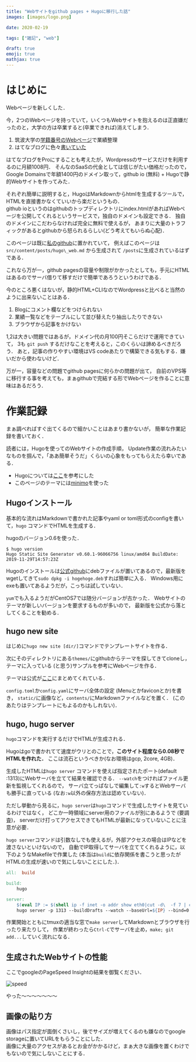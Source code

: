 ```yaml
---
title: "Webサイトをgithub pages + Hugoに移行した話"
images: [images/logo.png]

date: 2020-02-19

tags: ["雑記", "web"]

draft: true
emoji: true
mathjax: true
---
```


# はじめに
Webページを新しくした．

今，2つのWebページを持っていて，いくつもWebサイトを抱えるのは正直嫌だったのと，大学の方は卒業すると(卒業できれば)消えてしまう．
1. 筑波大学の[学籍番号のWebページ][slis]で業績整理
1. はてなブログに色々[書いていた][hatena]


はてなブログをProにすることも考えたが，Wordpressのサービスだけを利用するのに月額1008円．
そんなのSaaSの代金としては信じがたい価格だったので，
Google Domainsで年額1400円のドメイン取って，github io (無料) + Hugoで静的Webサイトを作ってみた．

それぞれ簡単に説明すると，HugoはMarkdownからhtmlを生成するツールで，
HTMLを直接書かなくていいから楽だというもの．\
github ioというのはgithubのトップディレクトリにindex.htmlがあればWebページを公開してくれるというサービスで，独自のドメインも設定できる．
独自のドメインにこだわらなければ完全に無料で使えるが，
あまりに大量のトラフィックがあるとgithubから怒られるらしい(どう考えてもいらぬ心配)．

このページは既に[私のgithub](https://github.com/t-hishinuma/t-hishinuma.github.io)に置かれていて，
例えばこのページは `src/content/posts/hugo\_web.md` から生成されて `/posts`に生成されているはずである．

これなら万が一，github pagesの容量や制限がかかったとしても，手元にHTMLはあるのでサーバ借りて移すだけで簡単であろうというわけである．

今のところ悪くはないが，静的HTML+CLIなのでWordpressと比べると当然のように出来ないことはある．
1. Blogにコメント欄などをつけられない
2. 業績一覧などをテーブルにして並び替えたり抽出したりできない
3. ブラウザから記事をかけない

1,2は大きい問題ではあるが，ドメイン代の月100円そこらだけで運用できていて，
3も `git push` するだけなことを考えると，このくらいは諦めるべきだろう．
あと，記事の作りやすい環境はVS codeあたりで構築できる気もする．嫌いだから使わないけど．

万が一，容量などの問題でgithub pagesに何らかの問題が出て，
自前のVPS等に移行する事を考えても，まぁgithubで完結する形でWebページを作ることに意味はあるだろう．

# 作業記録
まぁ調べればすぐ出てくるので細かいことはあまり書かないが，
簡単な作業記録を書いておく．

読者には，Hugoを使ってのWebサイトの作成手順，
Update作業の流れみたいなものを掴んで，「ああ簡単そうだ」くらいの心象をもってもらえたら幸いである．

* Hugoについては[ここ][1]を参考にした
* このページのテーマには[minimo][2]を使った

## Hugoインストール
基本的な流れはMarkdownで書かれた記事やyaml or toml形式のconfigを書いて，`hugo` コマンドでHTMLを生成する．

hugoのバージョン0.6を使った．
```shell
$ hugo version
Hugo Static Site Generator v0.60.1-96066756 linux/amd64 BuildDate: 2019-11-29T14:57:23Z
```
Hugoのインストールは[公式github][hugo]にdebファイルが置いてあるので，最新版をwgetしてきて`sudo dpkg -i hogehoge.deb`すれば簡単に入る．
Windows用にexeも置いてあるようだが，こっちは試していない．

`yum`でも入るようだがCentOS7では随分バージョンが古かった．
Webサイトのテーマが新しいバージョンを要求するものが多いので，
最新版を公式から落としてくることを勧める．

## hugo new site
はじめに`hugo new site [dir/]`コマンドでテンプレートサイトを作る．

次にそのディレクトリにある`themes/`にgithubからテーマを探してきてcloneし，
テーマに入っている (と思う)サンプルを参考にWebページを作る．

テーマは公式が[ここ][theme]にまとめてくれている．

`config.toml`か`config.yaml`にサーバ全体の設定 (Menuとかfaviconとか)を書き，
`static/`に画像など，`contents/`にMarkdownファイルなどを置く．
(このあたりはテンプレートにもよるのかもしれない)．

## hugo, hugo server 
`hugo`コマンドを実行するだけでHTMLが生成される．

Hugoはgoで書かれてて速度がウリとのことで，**このサイト程度なら0.08秒でHTMLを作れた．**
ここは流石というべきか(なお環境はgcp, 2core, 4GB)．

生成したHTMLは`hugo server` コマンドを使えば指定されたポート(default :1313)にWebサーバを立てて結果を確認できる．
`--watch`をつければファイル更新を監視してくれるので，
サーバ立てっぱなしで編集して`:w`するとWebサーバも勝手に直っている
(なお`:w`以外の保存方法は認めていない)．

ただし挙動から見るに，`hugo server`は`hugo`コマンドで生成したサイトを見ているわけではなく，
どこか一時領域にserver用のファイルが別にあるようで (要調査)，
serverだけ打ってアクセスできてもHTMLが最新になっていないことに注意が必要．

`hugo server`コマンドは引数なしでも使えるが，外部アクセスの場合はIPなどを渡さないといけないので，
自動でIP取得してサーバを立ててくれるように，以下のようなMakefileで作業した
(本当は`build`に依存関係を書こうと思ったがHTMLの生成が速いので気にしないことにした．)．

```makefile
all:  build

build:
	hugo

server:  
	$(eval IP := $(shell ip -f inet -o addr show eth0|cut -d\  -f 7 | cut -d/ -f 1))
	hugo server -p 1313 --buildDrafts --watch --baseUrl=${IP} --bind=0.0.0.0
```

作業開始とともにtmuxの適当な窓で`make server`してMarkdownとブラウザを行ったり来たりして，
作業が終わったら`Ctrl-C`でサーバを止め，`make; git add...`していく流れになる．

## 生成されたWebサイトの性能
ここでgoogleのPageSpeed Insightの結果を御覧ください．

![speed](https://storage.cloud.google.com/numa_blog/blog_photo/website_speed.png?hl=ja)

やった～～～～～～～

## 画像の貼り方
画像はパス指定が面倒くさいし，後でサイズが増えてくるのも嫌なのでgoogle storageに置いてURLをもらうことにした．\
画像に大量のアクセスがあるとお金がかかるけど，まぁ大きな画像を置くわけでもないので気にしないことにする．

[hatena]:http://numa0323.hatenablog.jp/
[slis]:http://www.slis.tsukuba.ac.jp/~s1530534/index.html
[hugo]:https://github.com/gohugoio/hugo/releases
[theme]:https://themes.gohugo.io/
[1]:https://blog.pepese.com/entry/hugo-basics/
[2]:https://themes.gohugo.io/minimo/
[cloud]:https://noi-labo.com/hugo-shortcode-for-optimized-images-cloudinary/
